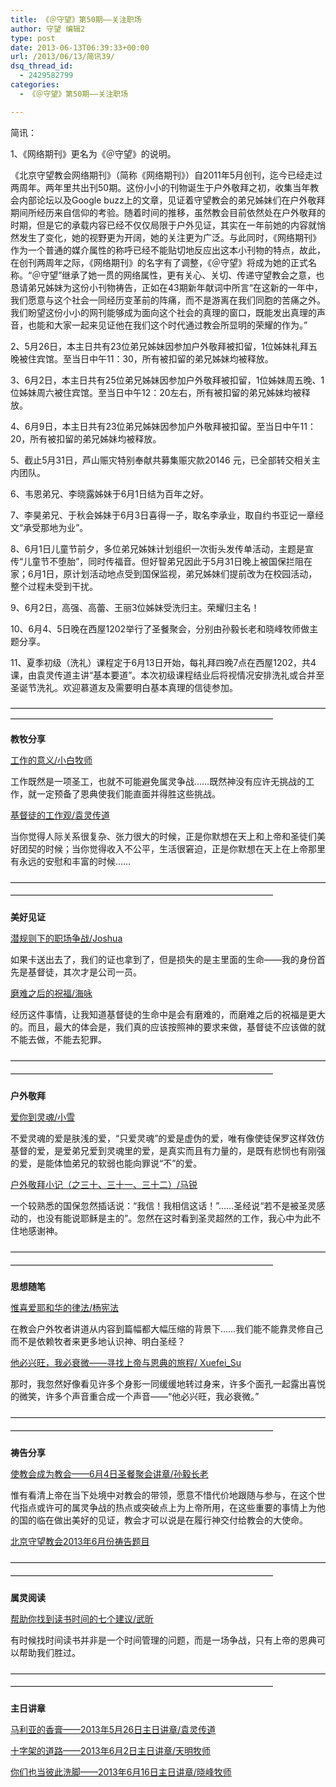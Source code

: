 ```yaml
---
title: 《＠守望》第50期——关注职场
author: 守望 编辑2
type: post
date: 2013-06-13T06:39:33+00:00
url: /2013/06/13/简讯39/
dsq_thread_id:
  - 2429582799
categories:
  - 《＠守望》第50期——关注职场

---
```

简讯： 

1、《网络期刊》更名为《＠守望》的说明。 

《北京守望教会网络期刊》（简称《网络期刊》）自2011年5月创刊，迄今已经走过两周年。两年里共出刊50期。这份小小的刊物诞生于户外敬拜之初，收集当年教会内部论坛以及Google buzz上的文章，见证着守望教会的弟兄姊妹们在户外敬拜期间所经历来自信仰的考验。随着时间的推移，虽然教会目前依然处在户外敬拜的时期，但是它的承载内容已经不仅仅局限于户外见证，其实在一年前她的内容就悄然发生了变化，她的视野更为开阔，她的关注更为广泛。与此同时，《网络期刊》作为一个普通的媒介属性的称呼已经不能贴切地反应出这本小刊物的特点，故此，在创刊两周年之际，《网络期刊》的名字有了调整，《＠守望》将成为她的正式名称。&ldquo;＠守望&rdquo;继承了她一贯的网络属性，更有关心、关切、传递守望教会之意，也恳请弟兄姊妹为这份小刊物祷告，正如在43期新年献词中所言&ldquo;在这新的一年中，我们愿意与这个社会一同经历变革前的阵痛，而不是游离在我们同胞的苦痛之外。<span>我们盼望这份小小的网刊</span>能够成为面向这个社会的真理的窗口，既能发出真理的声音，也能和大家一起来见证他在我们这个时代通过教会所显明的荣耀的作为。&rdquo; 

2、5月26日，本主日共有23位弟兄姊妹因参加户外敬拜被扣留，1位姊妹礼拜五晚被住宾馆。至当日中午11：30，所有被扣留的弟兄姊妹均被释放。 

3、6月2日，本主日共有25位弟兄姊妹因参加户外敬拜被扣留，1位姊妹周五晚、1位姊妹周六被住宾馆。至当日中午12：20左右，所有被扣留的弟兄姊妹均被释放。 

4、6月9日，本主日共有23位弟兄姊妹因参加户外敬拜被扣留。至当日中午11：20，所有被扣留的弟兄姊妹均被释放。 

5、截止5月31日，芦山赈灾特别奉献共募集赈灾款20146 元，已全部转交相关主内团队。 

6、韦恩弟兄、李晓露姊妹于6月1日结为百年之好。 

7、李昊弟兄、于秋会姊妹于6月3日喜得一子，取名李承业，取自约书亚记一章经文&ldquo;承受那地为业&rdquo;。 

8、6月1日儿童节前夕，多位弟兄姊妹计划组织一次街头发传单活动，主题是宣传&ldquo;儿童节不堕胎&rdquo;，同时传福音。但好智弟兄因此于5月31日晚上被国保拦阻在家；6月1日，原计划活动地点受到国保监视，弟兄姊妹们提前改为在校园活动，整个过程未受到干扰。 

9、6月2日，高强、高蕾、王丽3位姊妹受洗归主。荣耀归主名！ 

10、6月4、5日晚在西屋1202举行了圣餐聚会，分别由孙毅长老和晓峰牧师做主题分享。 

11、夏季初级（洗礼）课程定于6月13日开始，每礼拜四晚7点在西屋1202，共4课，由袁灵传道主讲&ldquo;基本要道&rdquo;。本次初级课程结业后将视情况安排洗礼或合并至圣诞节洗礼。欢迎慕道友及需要明白基本真理的信徒参加。 

&mdash;&mdash;&mdash;&mdash;&mdash;&mdash;&mdash;&mdash;&mdash;&mdash;&mdash;&mdash;&mdash;&mdash;&mdash;&mdash;&mdash;&mdash;&mdash;&mdash;&mdash;&mdash;&mdash;&mdash;&mdash;&mdash;&mdash;&mdash;&mdash;&mdash;&mdash;&mdash;&mdash;&mdash;&mdash;&mdash;&mdash;&mdash;&mdash;&mdash;&mdash;&mdash;&mdash;&mdash;&mdash;&mdash;&mdash;&mdash;&mdash;&mdash;&mdash;&mdash;&mdash;&mdash;&mdash;&mdash;&mdash;&mdash;&mdash;&mdash;&mdash;&mdash;&mdash;&mdash;&mdash;&mdash; 

**教牧分享** 

[工作的意义/小白牧师][1]
	  
工作既然是一项圣工，也就不可能避免属灵争战&hellip;&hellip;既然神没有应许无挑战的工作，就一定预备了恩典使我们能直面并得胜这些挑战。 

[基督徒的工作观/袁灵传道][2]
	  
当你觉得人际关系很复杂、张力很大的时候，正是你默想在天上和上帝和圣徒们美好团契的时候；当你觉得收入不公平，生活很窘迫，正是你默想在天上在上帝那里有永远的安慰和丰富的时候&hellip;&hellip; 

<span style="line-height: 20.7999992370605px;">&mdash;&mdash;&mdash;&mdash;&mdash;&mdash;&mdash;&mdash;&mdash;&mdash;&mdash;&mdash;&mdash;&mdash;&mdash;&mdash;&mdash;&mdash;&mdash;&mdash;&mdash;&mdash;&mdash;&mdash;&mdash;&mdash;&mdash;&mdash;&mdash;&mdash;&mdash;&mdash;&mdash;&mdash;&mdash;&mdash;&mdash;&mdash;&mdash;&mdash;&mdash;&mdash;&mdash;&mdash;&mdash;&mdash;&mdash;&mdash;&mdash;&mdash;&mdash;&mdash;&mdash;&mdash;&mdash;&mdash;&mdash;&mdash;&mdash;&mdash;&mdash;&mdash;&mdash;&mdash;&mdash;&mdash;</span> 

**美好见证** 

[潜规则下的职场争战/Joshua][3]
	  
如果卡送出去了，我们的证也拿到了，但是损失的是主里面的生命&mdash;&mdash;我的身份首先是基督徒，其次才是公司一员。 

[磨难之后的祝福/海咏][4]
	  
经历这件事情，让我知道基督徒的生命中是会有磨难的，而磨难之后的祝福是更大的。而且，最大的体会是，我们真的应该按照神的要求来做，基督徒不应该做的就不能去做，不能去犯罪。 

<span style="line-height: 20.7999992370605px;">&mdash;&mdash;&mdash;&mdash;&mdash;&mdash;&mdash;&mdash;&mdash;&mdash;&mdash;&mdash;&mdash;&mdash;&mdash;&mdash;&mdash;&mdash;&mdash;&mdash;&mdash;&mdash;&mdash;&mdash;&mdash;&mdash;&mdash;&mdash;&mdash;&mdash;&mdash;&mdash;&mdash;&mdash;&mdash;&mdash;&mdash;&mdash;&mdash;&mdash;&mdash;&mdash;&mdash;&mdash;&mdash;&mdash;&mdash;&mdash;&mdash;&mdash;&mdash;&mdash;&mdash;&mdash;&mdash;&mdash;&mdash;&mdash;&mdash;&mdash;&mdash;&mdash;&mdash;&mdash;&mdash;&mdash;</span> 

**户外敬拜** 

[爱你到灵魂/小雪][5]
	  
不爱灵魂的爱是肤浅的爱，&ldquo;只爱灵魂&rdquo;的爱是虚伪的爱，唯有像使徒保罗这样效仿基督的爱，是爱弟兄爱到灵魂里的爱，是真实而且有力量的，是既有悲悯也有刚强的爱，是能体恤弟兄的软弱也能向罪说&ldquo;不&rdquo;的爱。 

[户外敬拜小记（之三十、三十一、三十二）/马锐][6]
	  
一个较熟悉的国保忽然插话说：&ldquo;我信！我相信这话！&rdquo;&hellip;&hellip;圣经说&ldquo;若不是被圣灵感动的，也没有能说耶稣是主的&rdquo;。忽然在这时看到圣灵超然的工作，我心中为此不住地感谢神。 

<span style="line-height: 20.7999992370605px;">&mdash;&mdash;&mdash;&mdash;&mdash;&mdash;&mdash;&mdash;&mdash;&mdash;&mdash;&mdash;&mdash;&mdash;&mdash;&mdash;&mdash;&mdash;&mdash;&mdash;&mdash;&mdash;&mdash;&mdash;&mdash;&mdash;&mdash;&mdash;&mdash;&mdash;&mdash;&mdash;&mdash;&mdash;&mdash;&mdash;&mdash;&mdash;&mdash;&mdash;&mdash;&mdash;&mdash;&mdash;&mdash;&mdash;&mdash;&mdash;&mdash;&mdash;&mdash;&mdash;&mdash;&mdash;&mdash;&mdash;&mdash;&mdash;&mdash;&mdash;&mdash;&mdash;&mdash;&mdash;&mdash;&mdash;</span> 

**思想随笔** 

[惟喜爱耶和华的律法/杨宪法][7]
	  
在教会户外牧者讲道从内容到篇幅都大幅压缩的背景下&hellip;&hellip;我们能不能靠灵修自己而不是依赖牧者来更多地认识神、明白圣经？&nbsp; 

[他必兴旺，我必衰微&mdash;&mdash;寻找上帝与恩典的旅程/ Xuefei_Su][8]
	  
那时，我忽然好像看见许多个身影一同缓缓地转过身来，许多个面孔一起露出喜悦的微笑，许多个声音重合成一个声音&mdash;&mdash;&ldquo;他必兴旺，我必衰微。&rdquo;&nbsp; 

<span style="line-height: 20.7999992370605px;">&mdash;&mdash;&mdash;&mdash;&mdash;&mdash;&mdash;&mdash;&mdash;&mdash;&mdash;&mdash;&mdash;&mdash;&mdash;&mdash;&mdash;&mdash;&mdash;&mdash;&mdash;&mdash;&mdash;&mdash;&mdash;&mdash;&mdash;&mdash;&mdash;&mdash;&mdash;&mdash;&mdash;&mdash;&mdash;&mdash;&mdash;&mdash;&mdash;&mdash;&mdash;&mdash;&mdash;&mdash;&mdash;&mdash;&mdash;&mdash;&mdash;&mdash;&mdash;&mdash;&mdash;&mdash;&mdash;&mdash;&mdash;&mdash;&mdash;&mdash;&mdash;&mdash;&mdash;&mdash;&mdash;&mdash;</span> 

**祷告分享**
	  
[使教会成为教会&mdash;&mdash;6月4日圣餐聚会讲章/孙毅长老][9]
	  
惟有看清上帝在当下处境中对教会的带领，愿意不惜代价地跟随与参与，在这个世代指点或许可的属灵争战的热点或突破点上为上帝所用，在这些重要的事情上为他的国的临在做出美好的见证，教会才可以说是在履行神交付给教会的大使命。 

[北京守望教会2013年6月份祷告题目][10] 

<span style="line-height: 20.7999992370605px;">&mdash;&mdash;&mdash;&mdash;&mdash;&mdash;&mdash;&mdash;&mdash;&mdash;&mdash;&mdash;&mdash;&mdash;&mdash;&mdash;&mdash;&mdash;&mdash;&mdash;&mdash;&mdash;&mdash;&mdash;&mdash;&mdash;&mdash;&mdash;&mdash;&mdash;&mdash;&mdash;&mdash;&mdash;&mdash;&mdash;&mdash;&mdash;&mdash;&mdash;&mdash;&mdash;&mdash;&mdash;&mdash;&mdash;&mdash;&mdash;&mdash;&mdash;&mdash;&mdash;&mdash;&mdash;&mdash;&mdash;&mdash;&mdash;&mdash;&mdash;&mdash;&mdash;&mdash;&mdash;&mdash;&mdash;</span> 

**属灵阅读** 

[帮助你找到读书时间的七个建议/武昕][11]
	  
有时候找时间读书并非是一个时间管理的问题，而是一场争战，只有上帝的恩典可以帮助我们胜过。 

<span style="line-height: 20.7999992370605px;">&mdash;&mdash;&mdash;&mdash;&mdash;&mdash;&mdash;&mdash;&mdash;&mdash;&mdash;&mdash;&mdash;&mdash;&mdash;&mdash;&mdash;&mdash;&mdash;&mdash;&mdash;&mdash;&mdash;&mdash;&mdash;&mdash;&mdash;&mdash;&mdash;&mdash;&mdash;&mdash;&mdash;&mdash;&mdash;&mdash;&mdash;&mdash;&mdash;&mdash;&mdash;&mdash;&mdash;&mdash;&mdash;&mdash;&mdash;&mdash;&mdash;&mdash;&mdash;&mdash;&mdash;&mdash;&mdash;&mdash;&mdash;&mdash;&mdash;&mdash;&mdash;&mdash;&mdash;&mdash;&mdash;&mdash;</span> 

**主日讲章** 

[马利亚的香膏&mdash;&mdash;2013年5月26日主日讲章/袁灵传道][12]
	  
[十字架的道路&mdash;&mdash;2013年6月2日主日讲章/天明牧师][13]
	  
[你们也当彼此洗脚&mdash;&mdash;2013年6月16日主日讲章/晓峰牧师][14]

 [1]: /2013/06/13/工作的意义小白牧师/
 [2]: /2013/06/13/基督徒的工作观袁灵传道/
 [3]: /2013/06/13/潜规则下的职场争战joshua/
 [4]: /2013/06/13/磨难之后的祝福海咏/
 [5]: /2013/06/13/爱你到灵魂小雪/
 [6]: /2013/06/13/户外敬拜小记之三十三十一三十二马锐/
 [7]: /2013/06/13/惟喜爱耶和华的律法杨宪法/
 [8]: /2013/06/13/他必兴旺我必衰微寻找上帝与恩典的旅程xuefeisu/
 [9]: /2013/06/13/使教会成为教会6月4日圣餐聚会讲章孙毅长老/
 [10]: /2013/06/13/北京守望教会2013年6月份祷告题目/
 [11]: /2013/06/13/帮助你找到读书时间的七个建议武昕/
 [12]: /2013/05/25/马利亚的香膏2013年5月26日主日讲章袁灵传道/
 [13]: /2013/05/31/十字架的道路2013年6月2日主日讲章天明牧师/
 [14]: /2013/06/07/你们也当彼此洗脚2013年6月16日主日讲章晓峰牧师/
